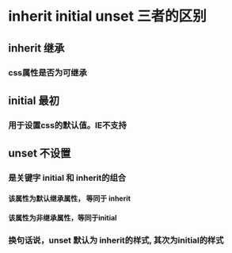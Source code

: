 # inherit initial unset 三者的区别

## inherit 继承

### css属性是否为可继承

## initial 最初

### 用于设置css的默认值。IE不支持

## unset 不设置

### 是关键字 initial 和 inherit的组合

#### 该属性为默认继承属性， 等同于 inherit

#### 该属性为非继承属性，等同于initial

### 换句话说，unset 默认为 inherit的样式, 其次为initial的样式
